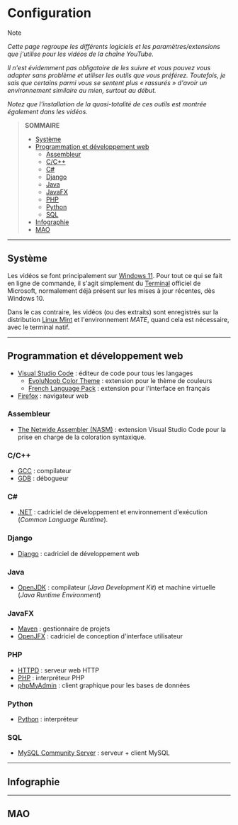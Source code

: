 # Configuration

> [!Note]
> _Cette page regroupe les différents logiciels et les paramètres/extensions que j'utilise pour les vidéos de la chaîne YouTube._
>
> _Il n'est évidemment pas obligatoire de les suivre et vous pouvez vous adapter sans problème et utiliser les outils que vous préférez. Toutefois, je sais que certains parmi vous se sentent plus « rassurés » d'avoir un environnement similaire au mien, surtout au début._
>
> _Notez que l'installation de la quasi-totalité de ces outils est montrée également dans les vidéos._

> **SOMMAIRE**
> + [Système](#système)
> + [Programmation et développement web](#programmation-et-développement-web)
>     + [Assembleur](#assembleur) 
>     + [C/C++](#cc)
>     + [C#](#c)
>     + [Django](#django)
>     + [Java](#java)
>     + [JavaFX](#javafx)
>     + [PHP](#php)
>     + [Python](#python)
>     + [SQL](#sql)
> + [Infographie](#infographie)
> + [MAO](#mao)

---

## Système

Les vidéos se font principalement sur [Windows 11](https://www.microsoft.com/fr-fr/software-download/windows11). Pour tout ce qui se fait en ligne de commande, il s'agit simplement du [Terminal](https://apps.microsoft.com/detail/9n0dx20hk701?hl=fr-FR&gl=FR) officiel de Microsoft, normalement déjà présent sur les mises à jour récentes, dès Windows 10.

Dans le cas contraire, les vidéos (ou des extraits) sont enregistrés sur la distribution [Linux Mint](https://www.linuxmint.com/) et l'environnement _MATE_, quand cela est nécessaire, avec le terminal natif.

---

## Programmation et développement web

+ [Visual Studio Code](https://code.visualstudio.com/) : éditeur de code pour tous les langages
    + [EvoluNoob Color Theme](#) : extension pour le thème de couleurs
    + [French Language Pack](https://marketplace.visualstudio.com/items?itemName=MS-CEINTL.vscode-language-pack-fr) : extension pour l'interface en français
+ [Firefox](https://www.mozilla.org/fr/firefox/new/) : navigateur web

### Assembleur

+ [The Netwide Assembler (NASM)](https://marketplace.visualstudio.com/items?itemName=rights.nas-vscode) : extension Visual Studio Code pour la prise en charge de la coloration syntaxique.

### C/C++

+ [GCC](https://gcc.gnu.org/) : compilateur
+ [GDB](https://www.sourceware.org/gdb/) : débogueur

### C#

+ [.NET](https://dotnet.microsoft.com/fr-fr/) : cadriciel de développement et environnement d'exécution (_Common Language Runtime_).

### Django

+ [Django](https://www.djangoproject.com/) : cadriciel de développement web

### Java

+ [OpenJDK](https://openjdk.org/index.html) : compilateur (_Java Development Kit_) et machine virtuelle (_Java Runtime Environment_)

### JavaFX

+ [Maven](https://maven.apache.org/) : gestionnaire de projets
+ [OpenJFX](https://openjfx.io/) : cadriciel de conception d'interface utilisateur

### PHP

+ [HTTPD](https://httpd.apache.org/) : serveur web HTTP
+ [PHP](https://www.php.net/) : interpréteur PHP
+ [phpMyAdmin](https://www.phpmyadmin.net/) : client graphique pour les bases de données

### Python

+ [Python](https://www.python.org/) : interpréteur

### SQL

+ [MySQL Community Server](https://dev.mysql.com/downloads/mysql/) : serveur + client MySQL

---

## Infographie

---

## MAO

